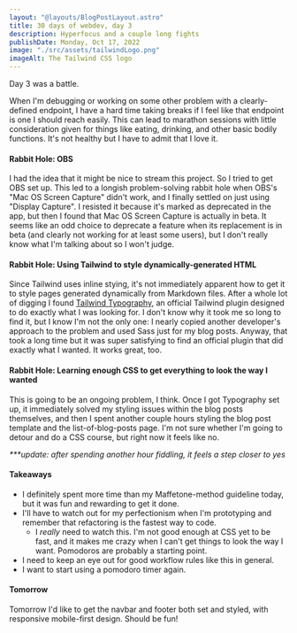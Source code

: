 ```yaml
---
layout: "@layouts/BlogPostLayout.astro"
title: 30 days of webdev, day 3
description: Hyperfocus and a couple long fights
publishDate: Monday, Oct 17, 2022
image: "./src/assets/tailwindLogo.png"
imageAlt: The Tailwind CSS logo
---
```


Day 3 was a battle. 

When I'm debugging or working on some other problem with a clearly-defined endpoint, I have a hard time taking breaks if I feel like that endpoint is one I should reach easily. This can lead to marathon sessions with little consideration given for things like eating, drinking, and other basic bodily functions. It's not healthy but I have to admit that I love it.

#### Rabbit Hole: OBS

I had the idea that it might be nice to stream this project. So I tried to get OBS set up. This led to a longish problem-solving rabbit hole when OBS's "Mac OS Screen Capture" didn't work, and I finally settled on just using "Display Capture". I resisted it because it's marked as deprecated in the app, but then I found that Mac OS Screen Capture is actually in beta. It seems like an odd choice to deprecate a feature when its replacement is in beta (and clearly not working for at least some users), but I don't really know what I'm talking about so I won't judge.

#### Rabbit Hole: Using Tailwind to style dynamically-generated HTML

Since Tailwind uses inline stying, it's not immediately apparent how to get it to style pages generated dynamically from Markdown files. After a whole lot of digging I found [Tailwind Typography](https://tailwindcss.com/docs/typography-plugin), an official Tailwind plugin designed to do exactly what I was looking for. I don't know why it took me so long to find it, but I know I'm not the only one: I nearly copied another developer's approach to the problem and used Sass just for my blog posts. Anyway, that took a long time but it was super satisfying to find an official plugin that did exactly what I wanted. It works great, too.

#### Rabbit Hole: Learning enough CSS to get everything to look the way I wanted

This is going to be an ongoing problem, I think. Once I got Typography set up, it immediately solved my styling issues within the blog posts themselves, and then I spent another couple hours styling the blog post template and the list-of-blog-posts page. I'm not sure whether I'm going to detour and do a CSS course, but right now it feels like no.

*\*\*\*update: after spending another hour fiddling, it feels a step closer to yes*

#### Takeaways

* I definitely spent more time than my Maffetone-method guideline today, but it was fun and rewarding to get it done.
* I'll have to watch out for my perfectionism when I'm prototyping and remember that refactoring is the fastest way to code.
  * I *really* need to watch this. I'm not good enough at CSS yet to be fast, and it makes me crazy when I can't get things to look the way I want. Pomodoros are probably a starting point.
* I need to keep an eye out for good workflow rules like this in general.
* I want to start using a pomodoro timer again.

#### Tomorrow

Tomorrow I'd like to get the navbar and footer both set and styled, with responsive mobile-first design. Should be fun!
